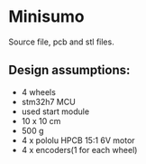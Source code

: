 # Minisumo
Source file, pcb and stl files.

## Design assumptions:
- 4 wheels
- stm32h7 MCU
- used start module
- 10 x 10 cm
- 500 g
- 4 x pololu HPCB 15:1 6V motor
- 4 x encoders(1 for each wheel)


